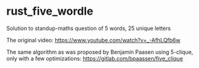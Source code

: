 # rust_five_wordle
Solution to standup-maths question of 5 words, 25 unique letters

The original video:
https://www.youtube.com/watch?v=_-AfhLQfb6w

The same algorithm as was proposed by Benjamin Paasen using 5-clique, only with a few optimizations:
https://gitlab.com/bpaassen/five_clique
